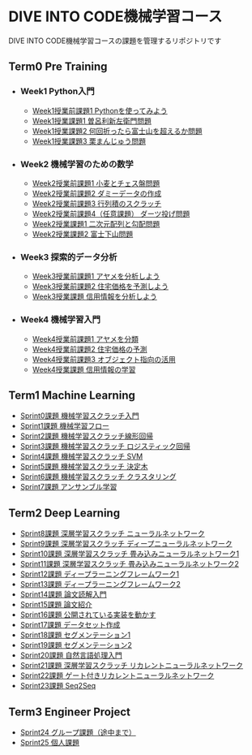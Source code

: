 # DIVE INTO CODE機械学習コース

DIVE INTO CODE機械学習コースの課題を管理するリポジトリです


## Term0 Pre Training

- ### Week1 Python入門
  - [Week1授業前課題1 Pythonを使ってみよう](https://github.com/shibata0827/diveintocode-ml/blob/master/week1/week1-work1.ipynb)
  - [Week1授業課題1 曽呂利新左衛門問題](https://github.com/shibata0827/diveintocode-ml/blob/master/week1/week1-classwork1.ipynb)
  - [Week1授業課題2 何回折ったら富士山を超えるか問題](https://github.com/shibata0827/diveintocode-ml/blob/master/week1/week1-classwork2.ipynb)
  - [Week1授業課題3 栗まんじゅう問題](https://github.com/shibata0827/diveintocode-ml/blob/master/week1/week1-classwork3.ipynb)
- ### Week2 機械学習のための数学
  - [Week2授業前課題1 小麦とチェス盤問題](https://github.com/shibata0827/diveintocode-ml/blob/master/week2/week2-work1.ipynb)
  - [Week2授業前課題2 ダミーデータの作成](https://github.com/shibata0827/diveintocode-ml/blob/master/week2/week2-work2.ipynb)
  - [Week2授業前課題3 行列積のスクラッチ](https://github.com/shibata0827/diveintocode-ml/blob/master/week2/week2-work3.ipynb)
  - [Week2授業前課題4（任意課題） ダーツ投げ問題](https://github.com/shibata0827/diveintocode-ml/blob/master/week2/week2-work4.ipynb)
  - [Week2授業課題1 二次元配列と勾配問題](https://github.com/shibata0827/diveintocode-ml/blob/master/week2/week2-classwork1.ipynb)
  - [Week2授業課題2 富士下山問題](https://github.com/shibata0827/diveintocode-ml/blob/master/week2/week2-classwork2.ipynb)
- ### Week3 探索的データ分析
  - [Week3授業前課題1 アヤメを分析しよう](https://github.com/shibata0827/diveintocode-ml/blob/master/week3/week3-work1.ipynb)
  - [Week3授業前課題2 住宅価格を予測しよう](https://github.com/shibata0827/diveintocode-ml/blob/master/week3/week3-work2.ipynb)
  - [Week3授業課題 信用情報を分析しよう](https://github.com/shibata0827/diveintocode-ml/blob/master/week3/week3-classwork1.ipynb)
- ### Week4 機械学習入門
  - [Week4授業前課題1 アヤメを分類](https://github.com/shibata0827/diveintocode-ml/blob/master/week4/week4-work1.ipynb)
  - [Week4授業前課題2 住宅価格の予測](https://github.com/shibata0827/diveintocode-ml/blob/master/week4/week4-work2.ipynb)
  - [Week4授業前課題3 オブジェクト指向の活用](https://github.com/shibata0827/diveintocode-ml/blob/master/week4/week4-work3.ipynb)
  - [Week4授業課題 信用情報の学習](https://github.com/shibata0827/diveintocode-ml/blob/master/week4/week4-classwork1.ipynb)

## Term1 Machine Learning
- [Sprint0課題 機械学習スクラッチ入門](https://github.com/shibata0827/diveintocode-ml/blob/master/term1/sprint0/sprint0-work1.ipynb)
- [Sprint1課題 機械学習フロー](https://github.com/shibata0827/diveintocode-ml/blob/master/term1/sprint1/sprint1-work1.ipynb)
- [Sprint2課題 機械学習スクラッチ線形回帰](https://github.com/shibata0827/diveintocode-ml/blob/master/term1/sprint2/sprint2-work1.ipynb)
- [Sprint3課題 機械学習スクラッチ ロジスティック回帰](https://github.com/shibata0827/diveintocode-ml/blob/master/term1/sprint3/sprint3-work1.ipynb)
- [Sprint4課題 機械学習スクラッチ SVM](https://github.com/shibata0827/diveintocode-ml/blob/master/term1/sprint4/sprint4-work1.ipynb)
- [Sprint5課題 機械学習スクラッチ 決定木](https://github.com/shibata0827/diveintocode-ml/blob/master/term1/sprint5/sprint5-work1.ipynb)
- [Sprint6課題 機械学習スクラッチ クラスタリング](https://github.com/shibata0827/diveintocode-ml/blob/master/term1/sprint6/sprint6-work1.ipynb)
- [Sprint7課題 アンサンブル学習](https://github.com/shibata0827/diveintocode-ml/blob/master/term1/sprint7/sprint7-work1.ipynb)

## Term2 Deep Learning
- [Sprint8課題 深層学習スクラッチ ニューラルネットワーク](https://github.com/shibata0827/diveintocode-ml/blob/master/term2/sprint8/sprint8-work1.ipynb)
- [Sprint9課題 深層学習スクラッチ ディープニューラルネットワーク](https://github.com/shibata0827/diveintocode-ml/blob/master/term2/sprint9/sprint9-work1.ipynb)
- [Sprint10課題 深層学習スクラッチ 畳み込みニューラルネットワーク1](https://github.com/shibata0827/diveintocode-ml/blob/master/term2/sprint10/sprint10-work1.ipynb)
- [Sprint11課題 深層学習スクラッチ 畳み込みニューラルネットワーク2](https://github.com/shibata0827/diveintocode-ml/blob/master/term2/sprint11/sprint11-work1.ipynb)
- [Sprint12課題 ディープラーニングフレームワーク1](https://github.com/shibata0827/diveintocode-ml/blob/master/term2/sprint12/sprint12-work1.ipynb)
- [Sprint13課題 ディープラーニングフレームワーク2](https://github.com/shibata0827/diveintocode-ml/blob/master/term2/sprint13/sprint13-work1.ipynb)
- [Sprint14課題 論文読解入門](https://github.com/shibata0827/diveintocode-ml/blob/master/term2/sprint14/sprint14-work1.ipynb)
- [Sprint15課題 論文紹介](https://www.slideshare.net/ssuserac4d0c/3-d-object-recognition-230653065)
- [Sprint16課題 公開されている実装を動かす](https://github.com/shibata0827/diveintocode-ml/blob/master/term2/sprint16/sprint16-work1.ipynb)
- [Sprint17課題 データセット作成](https://github.com/shibata0827/diveintocode-ml/blob/master/term2/sprint17/sprint17-work1.ipynb)
- [Sprint18課題 セグメンテーション1](https://github.com/shibata0827/diveintocode-ml/blob/master/term2/sprint18/sprint18-work.ipynb)
- [Sprint19課題 セグメンテーション2](https://github.com/shibata0827/diveintocode-ml/blob/master/term2/sprint19/sprint19-work.ipynb)
- [Sprint20課題 自然言語処理入門](https://github.com/shibata0827/diveintocode-ml/blob/master/term2/sprint20/sprint20-work1.ipynb)
- [Sprint21課題 深層学習スクラッチ リカレントニューラルネットワーク](https://github.com/shibata0827/diveintocode-ml/blob/master/term2/sprint21/sprint21-work1.ipynb)
- [Sprint22課題 ゲート付きリカレントニューラルネットワーク](https://github.com/shibata0827/diveintocode-ml/blob/master/term2/sprint22/sprint22-work1.ipynb)
- [Sprint23課題 Seq2Seq](https://github.com/shibata0827/diveintocode-ml/blob/master/term2/sprint23/sprint23-work1.ipynb)


## Term3 Engineer Project
- [Sprint24 グループ課題（途中まで）](https://github.com/ohmorimori/diveintocode-ml/tree/master/diveintocode-term2/sprint/sprint26)
- [Sprint25 個人課題](https://github.com/y9dai/self_checkout/tree/f13dd4605ea0c716b6f59587c9ce3b5582d3ceb0)

